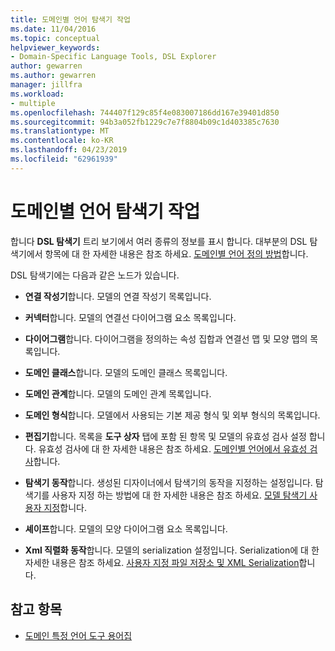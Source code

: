 ```yaml
---
title: 도메인별 언어 탐색기 작업
ms.date: 11/04/2016
ms.topic: conceptual
helpviewer_keywords:
- Domain-Specific Language Tools, DSL Explorer
author: gewarren
ms.author: gewarren
manager: jillfra
ms.workload:
- multiple
ms.openlocfilehash: 744407f129c85f4e083007186dd167e39401d850
ms.sourcegitcommit: 94b3a052fb1229c7e7f8804b09c1d403385c7630
ms.translationtype: MT
ms.contentlocale: ko-KR
ms.lasthandoff: 04/23/2019
ms.locfileid: "62961939"
---
```

# <a name="working-with-the-domain-specific-language-explorer"></a>도메인별 언어 탐색기 작업
합니다 **DSL 탐색기** 트리 보기에서 여러 종류의 정보를 표시 합니다. 대부분의 DSL 탐색기에서 항목에 대 한 자세한 내용은 참조 하세요. [도메인별 언어 정의 방법](../modeling/how-to-define-a-domain-specific-language.md)합니다.

 DSL 탐색기에는 다음과 같은 노드가 있습니다.

- **연결 작성기**합니다. 모델의 연결 작성기 목록입니다.

- **커넥터**합니다. 모델의 연결선 다이어그램 요소 목록입니다.

- **다이어그램**합니다. 다이어그램을 정의하는 속성 집합과 연결선 맵 및 모양 맵의 목록입니다.

- **도메인 클래스**합니다. 모델의 도메인 클래스 목록입니다.

- **도메인 관계**합니다. 모델의 도메인 관계 목록입니다.

- **도메인 형식**합니다. 모델에서 사용되는 기본 제공 형식 및 외부 형식의 목록입니다.

- **편집기**합니다. 목록을 **도구 상자** 탭에 포함 된 항목 및 모델의 유효성 검사 설정 합니다. 유효성 검사에 대 한 자세한 내용은 참조 하세요. [도메인별 언어에서 유효성 검사](../modeling/validation-in-a-domain-specific-language.md)합니다.

- **탐색기 동작**합니다. 생성된 디자이너에서 탐색기의 동작을 지정하는 설정입니다. 탐색기를 사용자 지정 하는 방법에 대 한 자세한 내용은 참조 하세요. [모델 탐색기 사용자 지정](../modeling/customizing-the-model-explorer.md)합니다.

- **셰이프**합니다. 모델의 모양 다이어그램 요소 목록입니다.

- **Xml 직렬화 동작**합니다. 모델의 serialization 설정입니다. Serialization에 대 한 자세한 내용은 참조 하세요. [사용자 지정 파일 저장소 및 XML Serialization](../modeling/customizing-file-storage-and-xml-serialization.md)합니다.

## <a name="see-also"></a>참고 항목

- [도메인 특정 언어 도구 용어집](https://msdn.microsoft.com/ca5e84cb-a315-465c-be24-76aa3df276aa)
